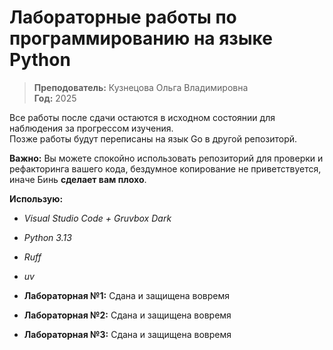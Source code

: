 # Лабораторные работы по программированию на языке Python

> **Преподователь:** Кузнецова Ольга Владимировна  
> **Год:** 2025

Все работы после сдачи остаются в исходном состоянии для наблюдения за прогрессом изучения.  
Позже работы будут переписаны на язык Go в другой репозиторй.

**Важно:** Вы можете спокойно использовать репозиторий для проверки и рефакторинга вашего кода, бездумное копирование не приветствуется, иначе Бинь **сделает вам плохо**.

**Использую:**
- *Visual Studio Code + Gruvbox Dark*
- *Python 3.13*
- *Ruff*
- *uv*

- **Лабораторная №1:** Сдана и защищена вовремя
- **Лабораторная №2:** Сдана и защищена вовремя
- **Лабораторная №3:** Сдана и защищена вовремя
